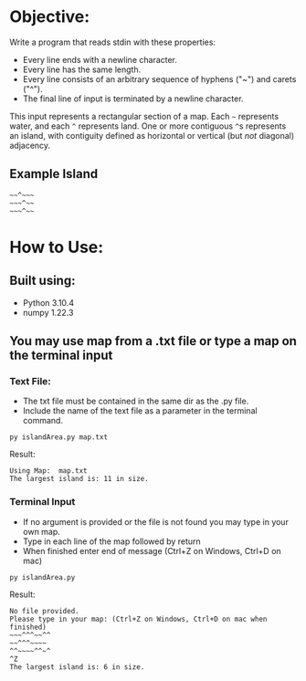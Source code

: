 # Objective:

Write a program that reads stdin with these properties:

- Every line ends with a newline character.
- Every line has the same length.
- Every line consists of an arbitrary sequence of hyphens ("~") and carets ("\^").
- The final line of input is terminated by a newline character.

This input represents a rectangular section of a map. Each `~` represents water, and
each `^` represents land. One or more contiguous `^`s represents an island, with
contiguity defined as horizontal or vertical (but _not_ diagonal) adjacency.

## Example Island

```
~~^~~~
~~~^~~
~~~^~~
```

# How to Use:

## Built using:
- Python 3.10.4
- numpy 1.22.3

## You may use map from a .txt file or type a map on the terminal input
### Text File:
- The txt file must be contained in the same dir as the .py file.
- Include the name of the text file as a parameter in the terminal command.
```
py islandArea.py map.txt
```
Result:
```
Using Map:  map.txt
The largest island is: 11 in size.
```
### Terminal Input
- If no argument is provided or the file is not found you may type in your own map.
- Type in each line of the map followed by return
- When finished enter end of message (Ctrl+Z on Windows, Ctrl+D on mac)
```
py islandArea.py
```
Result:
```
No file provided.
Please type in your map: (Ctrl+Z on Windows, Ctrl+D on mac when finished)
~~~^^^~~^^
~~^^^~~~~
^^~~~~^^~^
^Z
The largest island is: 6 in size.
```
